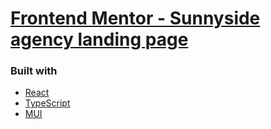 # [Frontend Mentor - Sunnyside agency landing page](https://www.frontendmentor.io/challenges/https://www.frontendmentor.io/challenges/sunnyside-agency-landing-page-7yVs3B6ef)

### Built with

- [React](https://reactjs.org/)
- [TypeScript](https://www.typescriptlang.org/)
- [MUI](https://mui.com/)
